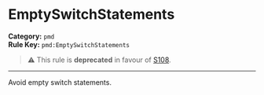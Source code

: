 # EmptySwitchStatements
**Category:** `pmd`<br/>
**Rule Key:** `pmd:EmptySwitchStatements`<br/>
> :warning: This rule is **deprecated** in favour of [S108](https://rules.sonarsource.com/java/RSPEC-108).

-----

Avoid empty switch statements.
